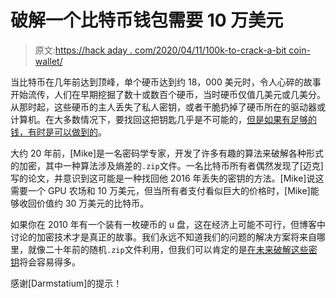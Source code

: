 # 破解一个比特币钱包需要 10 万美元

> 原文:[https://hack aday . com/2020/04/11/100k-to-crack-a-bit coin-wallet/](https://hackaday.com/2020/04/11/100k-to-crack-a-bitcoin-wallet/)

当比特币在几年前达到顶峰，单个硬币达到约 18，000 美元时，令人心碎的故事开始流传，人们在早期挖掘了数十或数百个硬币，当时硬币仅值几美元或几美分。从那时起，这些硬币的主人丢失了私人密钥，或者干脆扔掉了硬币所在的驱动器或计算机。在大多数情况下，要找回这把钥匙几乎是不可能的，[但是如果有足够的钱，有时是可以做到的](https://reperiendi.wordpress.com/2020/04/03/how-i-recovered-over-300k-of-bitcoin/)。

大约 20 年前，[Mike]是一名密码学专家，开发了许多有趣的算法来破解各种形式的加密，其中一种算法涉及熵差的`.zip`文件。一名比特币所有者偶然发现了[迈克]写的论文，并意识到这可能是一种找回他 2016 年丢失的密钥的方法。[Mike]说这需要一个 GPU 农场和 10 万美元，但当所有者支付看似巨大的价格时，[Mike]能够收回价值约 30 万美元的比特币。

如果你在 2010 年有一个装有一枚硬币的 u 盘，这在经济上可能不可行，但博客中讨论的加密技术才是真正的故事。我们永远不知道我们的问题的解决方案将来自哪里，就像二十年前的随机`.zip`文件利用，但我们可以肯定的是[在未来破解这些密钥](https://hackaday.com/2015/09/29/quantum-computing-kills-encryption/)将会容易得多。

感谢[Darmstatium]的提示！